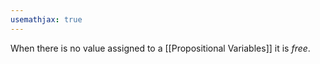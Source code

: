 ```yaml
---
usemathjax: true
---
```


When there is no value assigned to a [[Propositional Variables]] it is *free*.